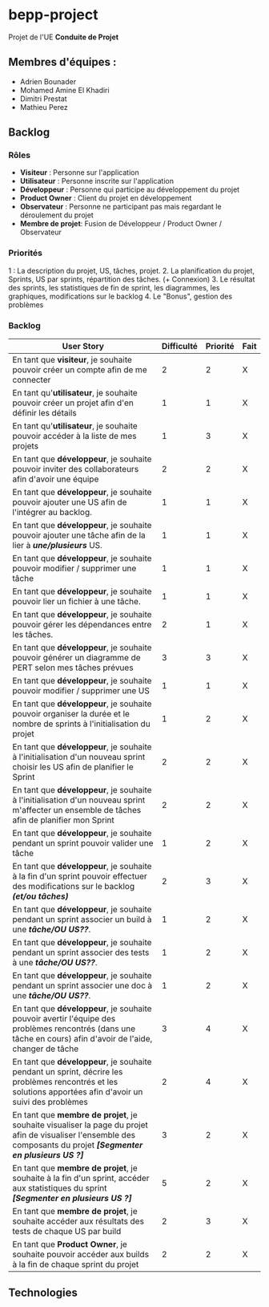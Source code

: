 # bepp-project

Projet de l'UE **Conduite de Projet**

## Membres d'équipes :
* Adrien Bounader
* Mohamed Amine El Khadiri
* Dimitri Prestat
* Mathieu Perez

## Backlog 
### Rôles
* **Visiteur** : Personne sur l'application
* **Utilisateur** : Personne inscrite sur l'application
* **Développeur** : Personne qui participe au développement du projet
* **Product Owner** : Client du projet en développement
* **Observateur** : Personne ne participant pas mais regardant le déroulement du projet
* **Membre de projet**: Fusion de Développeur / Product Owner / Observateur

### Priorités
1 : La description du projet, US, tâches, projet.
2. La planification du projet, Sprints, US par sprints, répartition des tâches. (+ Connexion)
3. Le résultat des sprints, les statistiques de fin de sprint, les diagrammes, les graphiques, modifications sur le backlog
4. Le "Bonus", gestion des problèmes 

### Backlog

| User Story | Difficulté | Priorité | Fait |
|---|---|---|---|
| En tant que **visiteur**, je souhaite pouvoir créer un compte afin de me connecter| 2 | 2 | X 
| En tant qu'**utilisateur**, je souhaite pouvoir créer un projet afin d'en définir les détails| 1 | 1 | X 
| En tant qu'**utilisateur**, je souhaite pouvoir accéder à la liste de mes projets| 1 | 3 | X 
| En tant que **développeur**, je souhaite pouvoir inviter des collaborateurs afin d'avoir une équipe| 2 | 2 | X
| En tant que **développeur**, je souhaite pouvoir ajouter une US afin de l'intégrer au backlog.| 1 | 1 | X   
| En tant que **développeur**, je souhaite pouvoir ajouter une tâche afin de la lier à ***une/plusieurs*** US.| 1 | 1 | X   
| En tant que **développeur**, je souhaite pouvoir modifier / supprimer une tâche| 1 | 1 | X
| En tant que **développeur**, je souhaite pouvoir lier un fichier à une tâche.| 1 | 1 | X   
| En tant que **développeur**, je souhaite pouvoir gérer les dépendances entre les tâches.| 2 | 1 | X   
| En tant que **développeur**, je souhaite pouvoir générer un diagramme de PERT selon mes tâches prévues| 3 | 3 | X  
| En tant que **développeur**, je souhaite pouvoir modifier / supprimer une US| 1 | 1 | X
| En tant que **développeur**, je souhaite pouvoir organiser la durée et le nombre de sprints à l'initialisation du projet| 1 | 2 | X
| En tant que **développeur**, je souhaite à l'initialisation d'un nouveau sprint choisir les US afin de planifier le Sprint| 2 | 2 | X
| En tant que **développeur**, je souhaite à l'initialisation d'un nouveau sprint m'affecter un ensemble de tâches afin de planifier mon Sprint| 2 | 2 | X
| En tant que **développeur**, je souhaite pendant un sprint pouvoir valider une tâche| 1 | 2 | X
| En tant que **développeur**, je souhaite à la fin d'un sprint pouvoir effectuer des modifications sur le backlog ***(et/ou tâches)***| 2 | 3 | X
| En tant que **développeur**, je souhaite pendant un sprint associer un build à une ***tâche/OU US??***.| 1 | 2 | X
| En tant que **développeur**, je souhaite pendant un sprint associer des tests à une ***tâche/OU US??***.| 1 | 2 | X
| En tant que **développeur**, je souhaite pendant un sprint associer une doc à une ***tâche/OU US??***.| 1 | 2 | X
| En tant que **développeur**, je souhaite pouvoir avertir l'équipe des problèmes rencontrés (dans une tâche en cours) afin d'avoir de l'aide, changer de tâche| 3 | 4 | X
| En tant que **développeur**, je souhaite pendant un sprint, décrire les problèmes rencontrés et les solutions apportées afin d'avoir un suivi des problèmes| 2 | 4 | X
| En tant que **membre de projet**, je souhaite visualiser la page du projet afin de visualiser l'ensemble des composants du projet ***[Segmenter en plusieurs US ?]***| 3 | 2 | X
| En tant que **membre de projet**, je souhaite à la fin d'un sprint, accéder aux statistiques du sprint ***[Segmenter en plusieurs US ?]***| 5 | 2 | X
| En tant que **membre de projet**, je souhaite accéder aux résultats des tests de chaque US par build| 2 | 3 | X
| En tant que **Product Owner**, je souhaite pouvoir accéder aux builds à la fin de chaque sprint du projet| 2 | 2 | X 

## Technologies


